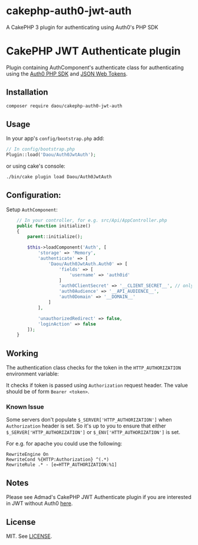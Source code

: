 # cakephp-auth0-jwt-auth
A CakePHP 3 plugin for authenticating using Auth0's PHP SDK

# CakePHP JWT Authenticate plugin
Plugin containing AuthComponent's authenticate class for authenticating using the
[Auth0 PHP SDK](https://github.com/auth0/auth0-PHP) and 
[JSON Web Tokens](http://jwt.io/).

## Installation

```sh
composer require daou/cakephp-auth0-jwt-auth
```

## Usage

In your app's `config/bootstrap.php` add:

```php
// In config/bootstrap.php
Plugin::load('Daou/Auth0JwtAuth');
```

or using cake's console:

```sh
./bin/cake plugin load Daou/Auth0JwtAuth
```

## Configuration:

Setup `AuthComponent`:

```php
    // In your controller, for e.g. src/Api/AppController.php
    public function initialize()
    {
        parent::initialize();

        $this->loadComponent('Auth', [
            'storage' => 'Memory',
            'authenticate' => [
                'Daou/Auth0JwtAuth.Auth0' => [
                    'fields' => [
                        'username' => 'auth0id'
                    ]
                    'auth0ClientSecret' => '__CLIENT_SECRET__', // only for HS256
                    'auth0Audience' => '__API_AUDIENCE__',
                    'auth0Domain' => '__DOMAIN__'
                ]
            ],

            'unauthorizedRedirect' => false,
            'loginAction' => false
        ]);
    }
```

## Working

The authentication class checks for the token in the `HTTP_AUTHORIZATION` environment variable:

It checks if token is passed using `Authorization` request header.
The value should be of form `Bearer <token>`.

### Known Issue

  Some servers don't populate `$_SERVER['HTTP_AUTHORIZATION']` when
  `Authorization` header is set. So it's up to you to ensure that either
  `$_SERVER['HTTP_AUTHORIZATION']` or `$_ENV['HTTP_AUTHORIZATION']` is set.

  For e.g. for apache you could use the following:

  ```
  RewriteEngine On
  RewriteCond %{HTTP:Authorization} ^(.*)
  RewriteRule .* - [e=HTTP_AUTHORIZATION:%1]
  ```

## Notes

Please see Admad's CakePHP JWT Authenticate plugin if you are interested in JWT without 
Auth0 [here](https://github.com/ADmad/cakephp-jwt-auth).

## License

MIT. See [LICENSE](LICENSE).